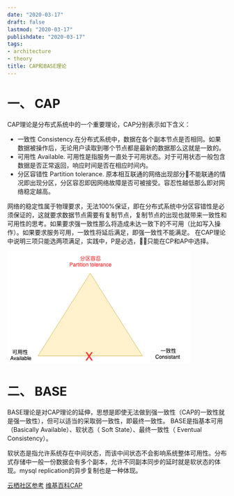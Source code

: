 ```yaml
---
date: "2020-03-17"
draft: false
lastmod: "2020-03-17"
publishdate: "2020-03-17"
tags:
- architecture
- theory
title: CAP和BASE理论
---
```


# 一、 CAP
CAP理论是分布式系统中的一个重要理论，CAP分别表示如下含义：
* 一致性 Consistency.在分布式系统中，数据在各个副本节点是否相同。如果数据被操作后，无论用户读取到哪个节点都是最新的数据那么这就是一致的。
* 可用性 Available. 可用性是指服务一直处于可用状态。对于可用状态一般包含数据是否正常返回，响应时间是否在相应时间内。
* 分区容错性 Partition tolerance. 原本相互联通的网络出现部分不能联通的情况即出现分区，分区容忍即因网络故障是否可被接受。容忍性越低那么即对网络稳定越高。

网络的稳定性属于物理要求，无法100%保证，即在分布式系统中分区容错性是必须保证的，这就要求数据节点需要有复制节点，复制节点的出现也就带来一致性和可用性的思考。如果要求强一致性那么将造成未达一致下的不可用（比如写入操作）。如果要求服务可用，一致性将延后满足，即强一致性不能满足。
在CAP理论中说明三项只能选两项满足，实践中，P是必选，只能在CP和AP中选择。

![cap](../../picture/CAP.png)

# 二、 BASE
BASE理论是对CAP理论的延伸，思想是即使无法做到强一致性（CAP的一致性就是强一致性），但可以适当的采取弱一致性，即最终一致性。
BASE是指基本可用（Basically Available）、软状态（ Soft State）、最终一致性（ Eventual Consistency）。

软状态是指允许系统存在中间状态，而该中间状态不会影响系统整体可用性。分布式存储中一般一份数据会有多个副本，允许不同副本同步的延时就是软状态的体现。mysql replication的异步复制也是一种体现。

[云栖社区参考](https://yq.aliyun.com/articles/692238)
[维基百科CAP](https://zh.wikipedia.org/wiki/CAP%E5%AE%9A%E7%90%86)